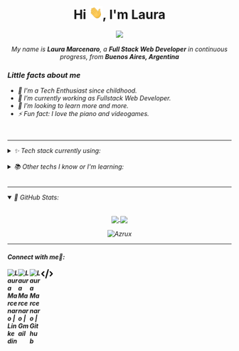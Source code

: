 <h1 align="center">Hi <img src="https://raw.githubusercontent.com/ABSphreak/ABSphreak/master/gifs/Hi.gif" width="30px">, I'm Laura</h1>
<p align="center">
  <a href="https://github.com/Azrux"><img src="https://readme-typing-svg.herokuapp.com?lines=Full+Stack+Web+Developer&center=true&width=500&height=50"></a>
</p>

<p align="center">
  <em>
    My name is <b>Laura Marcenaro</b>, a <b>Full Stack Web Developer</b> in continuous progress, from <b>Buenos Aires, Argentina</b>
  <br>
</p>

<h3>Little facts about me</h3>

- 🧞 I'm a Tech Enthusiast since childhood.
- 🔭 I’m currently working as Fullstack Web Developer.
- 👯 I’m looking to learn more and more.
- ⚡ Fun fact: I love the piano and videogames.
<br>

---

<details>
<summary>
  ✨ Tech stack currently using:
</summary>
   <br>
<code><a href="https://www.w3schools.com/html/" target="_blank"><img height="30" src="https://www.vectorlogo.zone/logos/w3_html5/w3_html5-icon.svg"></a></code>
<code><a href="https://www.w3schools.com/css/" target="_blank"><img height="30" src="https://raw.githubusercontent.com/devicons/devicon/master/icons/css3/css3-original.svg"></a></code>
<code><a href="https://www.javascript.com/" target="_blank"><img height="30" src="https://raw.githubusercontent.com/devicons/devicon/master/icons/javascript/javascript-plain.svg"></a></code>
<code><a href="https://www.typescriptlang.org/" target="_blank"><img height="30" src="https://www.vectorlogo.zone/logos/typescriptlang/typescriptlang-icon.svg" alt="TypeScript"></a></code>
<code><a href="https://reactjs.org/" target="_blank"><img height="30" src="https://www.vectorlogo.zone/logos/reactjs/reactjs-icon.svg" alt="react"></a></code>
<code><a href="https://vitejs.dev/" target="_blank"><img height="30" src="https://camo.githubusercontent.com/61e102d7c605ff91efedb9d7e47c1c4a07cef59d3e1da202fd74f4772122ca4e/68747470733a2f2f766974656a732e6465762f6c6f676f2e737667" alt="Vite"></a></code>
<code><a href="https://nodejs.org/en/" target="_blank"><img height="30" src="https://www.vectorlogo.zone/logos/nodejs/nodejs-icon.svg" alt="nodejs"></a></code>
<code><a href="https://www.prisma.io/" target="_blank"><img height="30" src="https://seeklogo.com/images/P/prisma-logo-3805665B69-seeklogo.com.png" alt="prisma"></a></code>
<code><a href="https://www.mongodb.com/" target="_blank"><img src="https://www.vectorlogo.zone/logos/mongodb/mongodb-icon.svg" alt="mongoDB" height="30"></a></code>
<code><a href="https://nestjs.com/" target="_blank"><img height="30" src="https://camo.githubusercontent.com/5f54c0817521724a2deae8dedf0c280a589fd0aa9bffd7f19fa6254bb52e996a/68747470733a2f2f6e6573746a732e636f6d2f696d672f6c6f676f2d736d616c6c2e737667" alt="nestJS"></a></code>
<code><a href="https://graphql.org/" target="_blank"><img height="30" src="https://www.vectorlogo.zone/logos/graphql/graphql-icon.svg" alt="GraphQL"></a></code>
<code><a href="https://www.apollographql.com/" target="_blank"><img height="30" src="https://www.vectorlogo.zone/logos/apollographql/apollographql-icon.svg" alt="Apollo-GraphQL"></a></code>
<code><a href="https://tailwindcss.com/" target="_blank"><img height="30" src="https://www.vectorlogo.zone/logos/tailwindcss/tailwindcss-icon.svg" alt="tailwind"/></a></code>
<code><a href="https://daisyui.com/" target="_blank"><img src="https://raw.githubusercontent.com/saadeghi/daisyui/master/src/docs/static/images/daisyui-logo/favicon-192.png" alt="daisyui" height="30"></a></code>
<code><a href="https://git-scm.com/" target="_blank"><img height="30" src="https://www.vectorlogo.zone/logos/git-scm/git-scm-icon.svg" alt="git"></a></code>

</details>
<br>

<details>
<summary>
  📚 Other techs I know or I'm learning:
</summary>
   <br>
<code><a href="https://redux.js.org" target="_blank"><img src="https://raw.githubusercontent.com/devicons/devicon/master/icons/redux/redux-original.svg" alt="redux" height="30"></a></code>
<code><a href="https://getbootstrap.com/" target="_blank"><img height="30" src="https://upload.wikimedia.org/wikipedia/commons/thumb/b/b2/Bootstrap_logo.svg/512px-Bootstrap_logo.svg.png?20210507000024"></a></code>
<code><a href="https://nextui.org/" target="_blank"><img src="https://raw.githubusercontent.com/nextui-org/nextui/main/apps/docs/public/isotipo.png" alt="nextUI" height="30"></a></code>
<code><a href="https://www.postgresql.org/" target="_blank"><img src="https://www.vectorlogo.zone/logos/postgresql/postgresql-icon.svg" alt="postgresql" height="30"></a></code>
<code><a href="https://sequelize.org/" target="_blank"><img src="https://www.vectorlogo.zone/logos/sequelizejs/sequelizejs-icon.svg" alt="sequelize" height="30"></a></code>
<code><a href="https://auth0.com/" target="_blank"><img src="https://cdn4.iconfinder.com/data/icons/logos-brands-5/24/auth0-512.png" alt="auth0" height="30"></a></code>
</details>
<br>

---

<details open="">
<summary>
 📔 GitHub Stats:
</summary>
<br>
<p align="center">
  <a href="https://github.com/Azrux">
    <img align="center"  height="175px" src="https://github-readme-stats.vercel.app/api?username=Azrux&show_icons=true&hide_border=true&title_color=94b4a4&amp&icon_color=FFFFFF&amp&text_color=FFFFFF&amp&bg_color=000000&count_private=true&include_all_commits=true"/>
  </a>
  <a href="https://github.com/Azrux">
    <img align="center" height="175px"  src="https://github-readme-stats.vercel.app/api/top-langs/?username=Azrux&text_color=FFFFFF&bg_color=000000&title_color=94b4a4&langs_count=15&layout=compact&hide_border=true" />
  </a>
</p>
  <p align="center"><img align="center" src="https://github-readme-streak-stats.herokuapp.com/?user=Azrux&text_color=FFFFFF&bg_color=000000&title_color=94b4a4&langs_count=15&layout=compact&hide_border=true" alt="Azrux" /></p>
</details>

---

<h4> Connect with me🤝: <h4>
  </hr>
  <a href="https://www.linkedin.com/in/laura-marcenaro/">
   <img align="left" alt="Laura Marcenaro | Linkedin" width="24px" src="https://www.vectorlogo.zone/logos/linkedin/linkedin-icon.svg" />
  </a>
  <a href="mailto:lausofimarce@gmail.com">
    <img align="left" alt="Laura Marcenaro | Gmail" width="26px" src="https://www.vectorlogo.zone/logos/gmail/gmail-icon.svg" />
  </a>
   <a href="https://github.com/Azrux">
    <img align="left" alt="Laura Marcenaro | Github" width="26px" src="https://www.vectorlogo.zone/logos/github/github-tile.svg" />
  </a>
  <a href="https://portfolio-kype.onrender.com">
    <img align="left" alt="Om Patel | Portfolio" width="26px" src="https://raw.githubusercontent.com/Azrux/portfolio/25d7a88902095c7a9a1323bec7410c121774d63d/img/code-solid.svg" />
  </a>
  <br>
